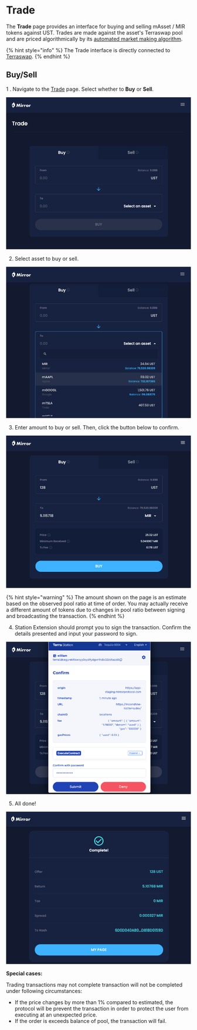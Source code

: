 # Trade

The **Trade** page provides an interface for buying and selling mAsset / MIR tokens against UST. Trades are made against the asset's Terraswap pool and are priced algorithmically by its [automated market making algorithm](../../protocol/terraswap.md#pricing). 

{% hint style="info" %}
The Trade interface is directly connected to [Terraswap](../../protocol/terraswap.md).
{% endhint %}

## Buy/Sell

1 . Navigate to the [Trade](https://terra.mirror.finance/trade) page. Select whether to **Buy** or **Sell**.

![](../../.gitbook/assets/image%20%2813%29.png)

2. Select asset to buy or sell.

![](../../.gitbook/assets/image%20%2811%29.png)

3. Enter amount to buy or sell. Then, click the button below to confirm.

![](../../.gitbook/assets/image%20%287%29.png)

{% hint style="warning" %}
The amount shown on the page is an estimate based on the observed pool ratio at time of order. You may actually receive a different amount of tokens due to changes in pool ratio between signing and broadcasting the transaction.
{% endhint %}

4. Station Extension should prompt you to sign the transaction. Confirm the details presented and input your password to sign.

![](../../.gitbook/assets/image%20%289%29.png)

5. All done!

![](../../.gitbook/assets/image%20%2814%29.png)

**Special cases:**

Trading transactions may not complete transaction will not be completed under following circumstances:

* If the price changes by more than 1% compared to estimated, the protocol will be prevent the transaction in order to protect the user from executing at an unexpected price.
* If the order is exceeds balance of pool, the transaction will fail. 


